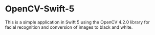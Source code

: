 # OpenCV-Swift-5

This is a simple application in Swift 5 using the OpenCV 4.2.0 library for facial recognition and conversion of images to black and white.

